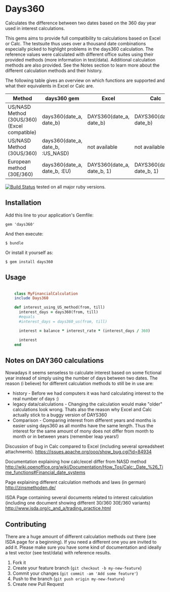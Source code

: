 # Days360

Calculates the difference between two dates based on the 360 day year used in interest calculations.

This gems aims to provide full compatibility to calculations based on Excel or Calc. The testsuite thus uses over a thousand date combinations especially picked to highlight problems in the days360 calculation. The reference values were calculated with different office suites using their provided methods (more information in test/data).
Additional calculation methods are also provided. See the Notes section to learn more about the different calculation methods and their history.

The following table gives an overview on which functions are supported and what their equivalents in Excel or Calc are.


|                     Method                   |            days360 gem            |           Excel            |            Calc            |
|----------------------------------------------|-----------------------------------|----------------------------|----------------------------|
| US/NASD Method (30US/360) (Excel compatible) | days360(date_a, date_b)           | DAYS360(date_a, date_b)    | DAYS360(date_a, date_b)    |
| US/NASD Method (30US/360)                    | days360(date_a, date_b, :US_NASD) | not available              | not available              |
| European method (30E/360)                    | days360(date_a, date_b, :EU)      | DAYS360(date_a, date_b, 1) | DAYS360(date_a, date_b, 1) |


[![Build Status](https://travis-ci.org/tamaloa/days360.png?branch=master)](https://travis-ci.org/tamaloa/days360) tested on all major ruby versions.


## Installation

Add this line to your application's Gemfile:

    gem 'days360'

And then execute:

    $ bundle

Or install it yourself as:

    $ gem install days360

## Usage
```ruby

    class MyFinancialCalculation
    include Days360

    def interest_using_US_method(from, till)
      interest_days = days360(from, till)
      #equals
      #interest_days = days360_us(from, till)

      interest = balance * interest_rate * (interest_days / 360)

      interest
    end

```

## Notes on DAY360 calculations

Nowadays it seems senseless to calculate interest based on some fictional year instead of simply using the number of days between two dates. The reason (i believe) for different calculation methods to still be in use are:

* history - Before we had computers it was hard calculating interest to the real number of days :) 
* legacy data/calculations - Changing the calculation would make "older" calculations look wrong. Thats also the reason why Excel and Calc actually stick to a buggy version of DAYS360
* Comparison - Comparing interest from different years and months is easier using days360 as all months have the same length. Thus the interest for the same amount of mony does not differ from month to month or in between years (remember leap years!)

Discussion of bug in Calc compared to Excel (including several spreadsheet attachments).
https://issues.apache.org/ooo/show_bug.cgi?id=84934

Documentation explaining how calc/excel differ from NASD method
http://wiki.openoffice.org/wiki/Documentation/How_Tos/Calc:_Date_%26_Time_functions#Financial_date_systems

Page explaining different calculation methods and laws (in german)
http://zinsmethoden.de/

ISDA Page containing several documents related to interest calculation (including one document showing different 30/360 30E/360 variants)
http://www.isda.org/c_and_a/trading_practice.html

## Contributing

There are a huge amount of different calculation methods out there (see ISDA page for a beginning). If you need a different one you are invited to add it. Please make sure you have some kind of documentation and ideally a test vector (see test/data) with reference results.

1. Fork it
2. Create your feature branch (`git checkout -b my-new-feature`)
3. Commit your changes (`git commit -am 'Add some feature'`)
4. Push to the branch (`git push origin my-new-feature`)
5. Create new Pull Request
